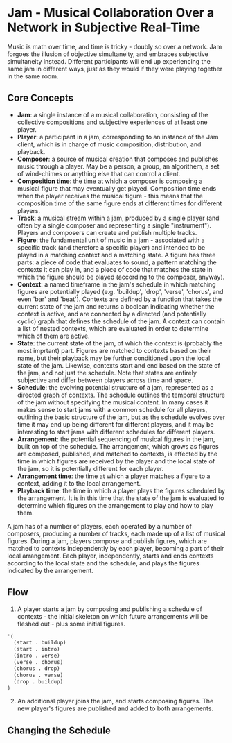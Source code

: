 # Jam - Musical Collaboration Over a Network in Subjective Real-Time

Music is math over time, and time is tricky - doubly so over a network. Jam forgoes the illusion of objective simultaneity, and embraces subjective simultaneity instead. Different participants will end up experiencing the same jam in different ways, just as they would if they were playing together in the same room.

## Core Concepts

- **Jam**: a single instance of a musical collaboration, consisting of the collective compositions and subjective experiences of at least one player.
- **Player**: a participant in a jam, corresponding to an instance of the Jam client, which is in charge of music composition, distribution, and playback.
- **Composer**: a source of musical creation that composes and publishes music through a player. May be a person, a group, an algorithem, a set of wind-chimes or anything else that can control a client.
- **Composition time**: the time at which a composer is composing a musical figure that may eventually get played. Composition time ends when the player receives the musical figure - this means that the composition time of the same figure ends at different times for different players.
- **Track**: a musical stream within a jam, produced by a single player (and often by a single composer and representing a single "instrument"). Players and composers can create and publish multiple tracks.
- **Figure**: the fundamental unit of music in a jam - associated with a specific track (and therefore a specific player) and intended to be played in a matching context and a matching state. A figure has three parts: a piece of code that evaluates to sound, a pattern matching the contexts it can play in, and a piece of code that matches the state in which the figure should be played (according to the composer, anyway).
- **Context**: a named timeframe in the jam's schedule in which matching figures are potentially played (e.g. 'buildup', 'drop', 'verse', 'chorus', and even 'bar' and 'beat'). Contexts are defined by a function that takes the current state of the jam and returns a boolean indicating whether the context is active, and are connected by a directed (and potentially cyclic) graph that defines the schedule of the jam. A context can contain a list of nested contexts, which are evaluated in order to determine which of them are active.
- **State**: the current state of the jam, of which the context is (probably the most imprtant) part. Figures are matched to contexts based on their name, but their playback may be further conditioned upon the local state of the jam. Likewise, contexts start and end based on the state of the jam, and not just the schedule. Note that states are entirely subjective and differ between players across time and space.
- **Schedule**: the evolving potential structure of a jam, represented as a directed graph of contexts. The schedule outlines the temporal structure of the jam without specifying the musical content. In many cases it makes sense to start jams with a common schedule for all players, outlining the basic structure of the jam, but as the schedule evolves over time it may end up being different for different players, and it may be interesting to start jams with different schedules for different players.
- **Arrangement**: the potential sequencing of musical figures in the jam, built on top of the schedule. The arrangement, which grows as figures are composed, published, and matched to contexts, is effected by the time in which figures are received by the player and the local state of the jam, so it is potentially different for each player.
- **Arrangement time**: the time at which a player matches a figure to a context, adding it to the local arrangement.
- **Playback time**: the time in which a player plays the figures scheduled by the arrangement. It is in this time that the state of the jam is evaluated to determine which figures on the arrangement to play and how to play them.

A jam has of a number of players, each operated by a number of composers, producing a number of tracks, each made up of a list of musical figures. During a jam, players compose and publish figures, which are matched to contexts independently by each player, becoming a part of their local arrangement. Each player, independently, starts and ends contexts according to the local state and the schedule, and plays the figures indicated by the arrangement.

## Flow

1. A player starts a jam by composing and publishing a schedule of contexts - the initial skeleton on which future arrangements will be fleshed out - plus some initial figures.

```lisp
'(
  (start . buildup)
  (start . intro)
  (intro . verse)
  (verse . chorus)
  (chorus . drop)
  (chorus . verse)
  (drop . buildup)
)
```

2. An additional player joins the jam, and starts composing figures. The new player's figures are published and added to both arrangements.

## Changing the Schedule
